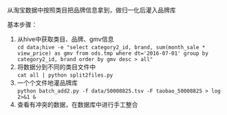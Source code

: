 

从淘宝数据中按照类目把品牌信息拿到，做归一化后灌入品牌库  
  
基本步骤：
1. 从hive中获取类目、品牌、gmv信息  
	`cd data;hive -e "select category2_id, brand, sum(month_sale * view_price) as gmv from ods.tmp where dt='2016-07-01' group by category2_id, brand order by gmv desc > all"`  
2. 将数据分到不同的类目文件中  
    `cat all | python split2files.py`  
3. 一个个文件地灌品牌库  
	`python batch_add2.py -f data/50008825.tsv -F taobao_50008825 > log 2>&1 &`  
4. 查看有冲突的数据，在数据库中进行手工整合  
